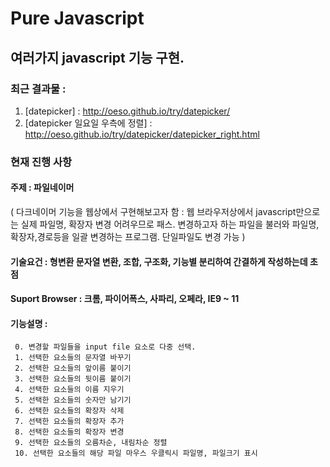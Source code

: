 # Pure Javascript
## 여러가지 javascript 기능 구현.
### 최근 결과물 :
1. [datepicker] : http://oeso.github.io/try/datepicker/
2. [datepicker 일요일 우측에 정렬] : http://oeso.github.io/try/datepicker/datepicker_right.html


### 현재 진행 사항

#### 주제 : 파일네이머
( 다크네이머 기능을 웹상에서 구현해보고자 함 :  웹 브라우저상에서 javascript만으로는 실제 파일명, 확장자 변경 어려우므로 패스. 변경하고자 하는 파일을 불러와 파일명,확장자,경로등을 일괄 변경하는 프로그램. 단일파일도 변경 가능 )
#### 기술요건 : 형변환 문자열 변환, 조합, 구조화, 기능별 분리하여 간결하게 작성하는데 초점
#### Suport Browser : 크롬, 파이어폭스, 사파리, 오페라, IE9 ~ 11
#### 기능설명 :
     0. 변경할 파일들을 input file 요소로 다중 선택.
     1. 선택한 요소들의 문자열 바꾸기
     2. 선택한 요소들의 앞이름 붙이기
     3. 선택한 요소들의 뒷이름 붙이기
     4. 선택한 요소들의 이름 지우기
     5. 선택한 요소들의 숫자만 남기기
     6. 선택한 요소들의 확장자 삭제
     7. 선택한 요소들의 확장자 추가
     8. 선택한 요소들의 확장자 변경
     9. 선택한 요소들의 오름차순, 내림차순 정렬
     10. 선택한 요소들의 해당 파일 마우스 우클릭시 파일명, 파일크기 표시
